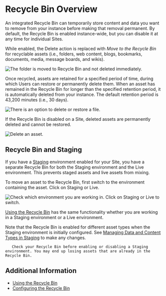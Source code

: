 # Recycle Bin Overview

An integrated Recycle Bin can temporarily store content and data you want to remove from your instance before making that removal permanent. By default, the Recycle Bin is enabled instance-wide, but you can disable it at any time for individual Sites.

While enabled, the Delete action is replaced with *Move to the Recycle Bin* for recyclable assets (i.e., folders, web content, blogs, bookmarks, documents, media, message boards, and wikis).

![The folder is moved to Recycle Bin and not deleted immediately.](./recycle-bin-overview/images/01.png)

Once recycled, assets are retained for a specified period of time, during which Users can restore or permanently delete them. When an asset has remained in the Recycle Bin for longer than the specified retention period, it is automatically deleted from your instance. The default retention period is 43,200 minutes (i.e., 30 days).

![There is an option to delete or restore a file.](./recycle-bin-overview/images/02.png)

If the Recycle Bin is disabled on a Site, deleted assets are permanently deleted and cannot be restored.

![Delete an asset.](./recycle-bin-overview/images/03.png)

## Recycle Bin and Staging

If you have a [Staging](../../site-building/publishing-tools/staging/staging-overview.md) environment enabled for your Site, you have a separate Recycle Bin for both the Staging environment and the Live environment. This prevents staged assets and live assets from mixing.

To move an asset to the Recycle Bin, first switch to the environment containing the asset. Click on Staging or Live.

![Check which environment you are working in. Click on Staging or Live to switch.](./recycle-bin-overview/images/04.png)

[Using the Recycle Bin](using-the-recycle-bin.md) has the same functionality whether you are working in a Staging environment or a Live environment.

Note that the Recycle Bin is enabled for different asset types when the Staging environment is initially configured. See [Managing Data and Content Types in Staging](../../site-building/publishing-tools/staging/managing-data-and-content-types-in-staging.md) to make any changes.

```warning::
   Check your Recycle Bin before enabling or disabling a Staging environment. You may end up losing assets that are already in the Recycle Bin. 
```

## Additional Information

* [Using the Recycle Bin](./using-the-recycle-bin.md)
* [Configuring the Recycle Bin](./configuring-the-recycle-bin.md)
